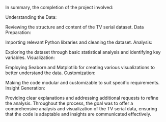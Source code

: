 In summary, the completion of the project involved:

Understanding the Data:

Reviewing the structure and content of the TV serial dataset.
Data Preparation:

Importing relevant Python libraries and cleaning the dataset.
Analysis:

Exploring the dataset through basic statistical analysis and identifying key variables.
Visualization:

Employing Seaborn and Matplotlib for creating various visualizations to better understand the data.
Customization:

Making the code modular and customizable to suit specific requirements.
Insight Generation:

Providing clear explanations and addressing additional requests to refine the analysis.
Throughout the process, the goal was to offer a comprehensive analysis and visualization of the TV serial data, ensuring that the code is adaptable and insights are communicated effectively.
